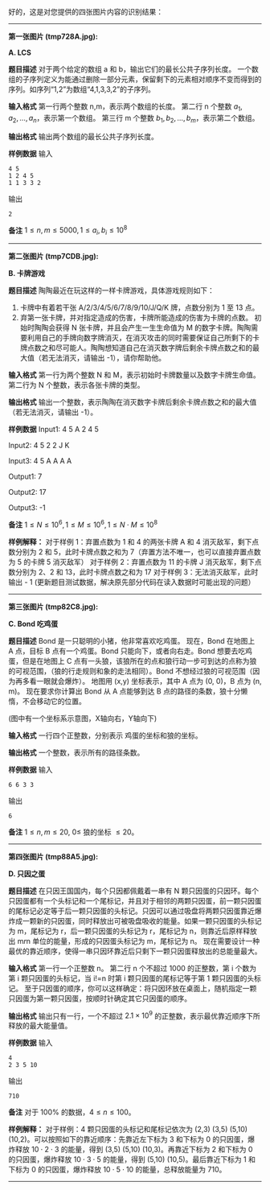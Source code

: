 好的，这是对您提供的四张图片内容的识别结果：

---

**第一张图片 (tmp728A.jpg):**

**A. LCS**

**题目描述**
对于两个给定的数组 a 和 b，输出它们的最长公共子序列长度。
一个数组的子序列定义为能通过删除一部分元素，保留剩下的元素相对顺序不变而得到的序列。如序列“1,2”为数组“4,1,3,3,2”的子序列。

**输入格式**
第一行两个整数 n,m，表示两个数组的长度。
第二行 n 个整数 $a_1, a_2, \dots, a_n$，表示第一个数组。
第三行 m 个整数 $b_1, b_2, \dots, b_m$，表示第二个数组。

**输出格式**
输出两个数组的最长公共子序列长度。

**样例数据**
输入
```
4 5
1 2 4 5
1 1 3 3 2
```
输出
```
2
```

**备注**
$1 \le n, m \le 5000, 1 \le a_i, b_i \le 10^8$

---

**第二张图片 (tmp7CDB.jpg):**

**B. 卡牌游戏**

**题目描述**
陶陶最近在玩这样的一样卡牌游戏，具体游戏规则如下：
1. 卡牌中有着若干张 A/2/3/4/5/6/7/8/9/10/J/Q/K 牌，点数分别为 1 至 13 点。
2. 弃第一张卡牌，并对指定造成的伤害，卡牌所能造成的伤害为卡牌的点数。
初始时陶陶会获得 N 张卡牌，并且会产生一生生命值为 M 的数字卡牌。陶陶需要利用自己的手牌向数字牌消灭，在消灭攻击的同时需要保证自己所剩下的卡牌点数之和尽可能人。陶陶想知道自己在消灭数字牌后剩余卡牌点数之和的最大值（若无法消灭，请输出 -1），请你帮助他。

**输入格式**
第一行为两个整数 N 和 M，表示初始时卡牌数量以及数字卡牌生命值。
第二行为 N 个整数，表示各张卡牌的类型。

**输出格式**
输出一个整数，表示陶陶在消灭数字卡牌后剩余卡牌点数之和的最大值（若无法消灭，请输出 -1）。

**样例数据**
Input1:
4 5
A 2 4 5

Input2:
4 5
2 2 J K

Input3:
4 5
A A A A

Output1:
7

Output2:
17

Output3:
-1

**备注**
$1 \le N \le 10^6, 1 \le M \le 10^6, 1 \le N \cdot M \le 10^8$

**样例解释：**
对于样例 1：弃置点数为 1 和 4 的两张卡牌 A 和 4 消灭敌军，剩下点数分别为 2 和 5，此时卡牌点数之和为 7（弃置方法不唯一，也可以直接弃置点数为 5 的卡牌 5 消灭敌军）
对于样例 2：弃置点数为 11 的卡牌 J 消灭敌军，剩下点数分别为 2、2 和 13，此时卡牌点数之和为 17
对于样例 3：无法消灭敌军，此时输出 - 1
(更新题目测试数据，解决原先部分代码在读入数据时可能出现的问题）



---

**第三张图片 (tmp82C8.jpg):**

**C. Bond 吃鸡蛋**

**题目描述**
Bond 是一只聪明的小猪，他非常喜欢吃鸡蛋。
现在，Bond 在地图上 A 点，目标 B 点有一个鸡蛋。Bond 只能向下，或者向右走。Bond 想要去吃鸡蛋，但是在地图上 C 点有一头狼，该狼所在的点和狼行动一步可到达的点称为狼的可视范围，（狼的行走规则和象的走法相同）。Bond 不想经过狼的可视范围（因为再多看一眼就会爆炸）。
地图用 (x,y) 坐标表示，其中 A 点为 (0, 0)，B 点为 (n, m)。
现在要求你计算出 Bond 从 A 点能够到达 B 点的路径的条数，狼十分懒惰，不会移动它的位置。

(图中有一个坐标系示意图，X轴向右，Y轴向下)

**输入格式**
一行四个正整数，分别表示 鸡蛋的坐标和狼的坐标。

**输出格式**
一个整数，表示所有的路径条数。

**样例数据**
输入
```
6 6 3 3
```
输出
```
6
```

**备注**
$1 \le n, m \le 20$, $0 \le$ 狼的坐标 $\le 20$。

---

**第四张图片 (tmp88A5.jpg):**

**D. 只因之蛋**

**题目描述**
在只因王国国内，每个只因都佩戴着一串有 N 颗只因蛋的只因环。每个只因蛋都有一个头标记和一个尾标记，并且对于相邻的两颗只因蛋，前一颗只因蛋的尾标记必定等于后一颗只因蛋的头标记。只因可以通过吸盘将两颗只因蛋靠近爆炸成一颗新的只因蛋，同时释放出可被吸盘吸收的能量。如果一颗只因蛋的头标记为 m，尾标记为 r，后一颗只因蛋的头标记为 r，尾标记为 n，则靠近后原样释放出 m*r*n 单位的能量，形成的只因蛋头标记为 m，尾标记为 n。
现在需要设计一种最优的靠近顺序，使得一串只因环靠近后只剩下一颗只因蛋释放出的总能量最大。

**输入格式**
第一行一个正整数 n。
第二行 n 个不超过 1000 的正整数，第 i 个数为第 i 颗只因蛋的头标记，当 i!=n 时第 i 颗只因蛋的尾标记等于第 1 颗只因蛋的头标记。
至于只因蛋的顺序，你可以这样确定：将只因环放在桌面上，随机指定一颗只因蛋为第一颗只因蛋，按顺时针确定其它只因蛋的顺序。

**输出格式**
输出只有一行，一个不超过 $2.1 \times 10^9$ 的正整数，表示最优靠近顺序下所释放的最大能量值。

**样例数据**
输入
```
4
2 3 5 10
```
输出
```
710
```

**备注**
对于 100% 的数据，$4 \le n \le 100$。

**样例解释：**
对于样例：4 颗只因蛋的头标记和尾标记依次为 (2,3) (3,5) (5,10) (10,2)。可以按照如下的靠近顺序：先靠近左下标为 3 和下标为 0 的只因蛋，爆炸释放 $10 \cdot 2 \cdot 3$ 的能量，得到 (3,5) (5,10) (10,3)。再靠近下标为 2 和下标为 0 的只因蛋，爆炸释放 $10 \cdot 3 \cdot 5$ 的能量，得到 (5,10) (10,5)。最后靠近下标为 1 和下标为 0 的只因蛋，爆炸释放 $10 \cdot 5 \cdot 10$ 的能量，总释放能量为 710。

---